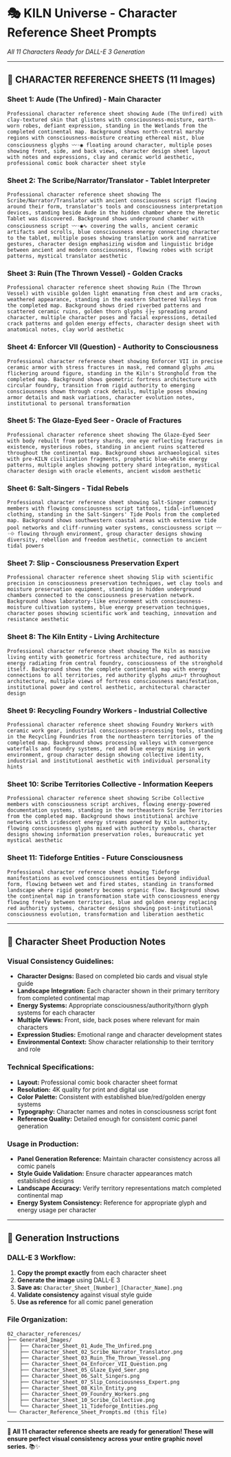 # 🎭 KILN Universe - Character Reference Sheet Prompts
*All 11 Characters Ready for DALL-E 3 Generation*

---

## 🎨 **CHARACTER REFERENCE SHEETS (11 Images)**

### **Sheet 1: Aude (The Unfired) - Main Character**
```
Professional character reference sheet showing Aude (The Unfired) with clay-textured skin that glistens with consciousness-moisture, earth-worn robes, defiant expression, standing in the Wetlands from the completed continental map. Background shows north-central marshy regions with consciousness-moisture creating ethereal mist, blue consciousness glyphs 〰◦◉ floating around character, multiple poses showing front, side, and back views, character design sheet layout with notes and expressions, clay and ceramic world aesthetic, professional comic book character sheet style
```

### **Sheet 2: The Scribe/Narrator/Translator - Tablet Interpreter**
```
Professional character reference sheet showing The Scribe/Narrator/Translator with ancient consciousness script flowing around their form, translator's tools and consciousness interpretation devices, standing beside Aude in the hidden chamber where the Heretic Tablet was discovered. Background shows underground chamber with consciousness script 〰◦◉∿ covering the walls, ancient ceramic artifacts and scrolls, blue consciousness energy connecting character to the tablet, multiple poses showing translation work and narrative gestures, character design emphasizing wisdom and linguistic bridge between ancient and modern consciousness, flowing robes with script patterns, mystical translator aesthetic
```

### **Sheet 3: Ruin (The Thrown Vessel) - Golden Cracks**
```
Professional character reference sheet showing Ruin (The Thrown Vessel) with visible golden light emanating from chest and arm cracks, weathered appearance, standing in the eastern Shattered Valleys from the completed map. Background shows dried riverbed patterns and scattered ceramic ruins, golden thorn glyphs ┤├┬ spreading around character, multiple character poses and facial expressions, detailed crack patterns and golden energy effects, character design sheet with anatomical notes, clay world aesthetic
```

### **Sheet 4: Enforcer VII (Question) - Authority to Consciousness**
```
Professional character reference sheet showing Enforcer VII in precise ceramic armor with stress fractures in mask, red command glyphs ⊿⊡⊥ flickering around figure, standing in the Kiln's Stronghold from the completed map. Background shows geometric fortress architecture with circular foundry, transition from rigid authority to emerging consciousness shown through crack details, multiple poses showing armor details and mask variations, character evolution notes, institutional to personal transformation
```

### **Sheet 5: The Glaze-Eyed Seer - Oracle of Fractures**
```
Professional character reference sheet showing The Glaze-Eyed Seer with body rebuilt from pottery shards, one eye reflecting fractures in existence, mysterious robes, standing in ancient ruins scattered throughout the continental map. Background shows archaeological sites with pre-KILN civilization fragments, prophetic blue-white energy patterns, multiple angles showing pottery shard integration, mystical character design with oracle elements, ancient wisdom aesthetic
```

### **Sheet 6: Salt-Singers - Tidal Rebels**
```
Professional character reference sheet showing Salt-Singer community members with flowing consciousness script tattoos, tidal-influenced clothing, standing in the Salt-Singers' Tide Pools from the completed map. Background shows southwestern coastal areas with extensive tide pool networks and cliff-running water systems, consciousness script 〰◦⟐ flowing through environment, group character designs showing diversity, rebellion and freedom aesthetic, connection to ancient tidal powers
```

### **Sheet 7: Slip - Consciousness Preservation Expert**
```
Professional character reference sheet showing Slip with scientific precision in consciousness preservation techniques, wet clay tools and moisture preservation equipment, standing in hidden underground chambers connected to the consciousness preservation network. Background shows laboratory-like environment with consciousness-moisture cultivation systems, blue energy preservation techniques, character poses showing scientific work and teaching, innovation and resistance aesthetic
```

### **Sheet 8: The Kiln Entity - Living Architecture**
```
Professional character reference sheet showing The Kiln as massive living entity with geometric fortress architecture, red authority energy radiating from central foundry, consciousness of the stronghold itself. Background shows the complete continental map with energy connections to all territories, red authority glyphs ⊿⊡⊥⊢⊤ throughout architecture, multiple views of fortress consciousness manifestation, institutional power and control aesthetic, architectural character design
```

### **Sheet 9: Recycling Foundry Workers - Industrial Collective**
```
Professional character reference sheet showing Foundry Workers with ceramic work gear, industrial consciousness-processing tools, standing in the Recycling Foundries from the northeastern territories of the completed map. Background shows processing valleys with convergence waterfalls and foundry systems, red and blue energy mixing in work environment, group character design showing collective identity, industrial and institutional aesthetic with individual personality hints
```

### **Sheet 10: Scribe Territories Collective - Information Keepers**
```
Professional character reference sheet showing Scribe Collective members with consciousness script archives, flowing energy-powered documentation systems, standing in the northeastern Scribe Territories from the completed map. Background shows institutional archive networks with iridescent energy streams powered by Kiln authority, flowing consciousness glyphs mixed with authority symbols, character designs showing information preservation roles, bureaucratic yet mystical aesthetic
```

### **Sheet 11: Tideforge Entities - Future Consciousness**
```
Professional character reference sheet showing Tideforge manifestations as evolved consciousness entities beyond individual form, flowing between wet and fired states, standing in transformed landscape where rigid geometry becomes organic flow. Background shows the continental map in transformation state with consciousness energy flowing freely between territories, blue and golden energy replacing red authority systems, character designs showing post-institutional consciousness evolution, transformation and liberation aesthetic
```

---

## 🎨 **Character Sheet Production Notes**

### **Visual Consistency Guidelines:**
- **Character Designs:** Based on completed bio cards and visual style guide
- **Landscape Integration:** Each character shown in their primary territory from completed continental map
- **Energy Systems:** Appropriate consciousness/authority/thorn glyph systems for each character
- **Multiple Views:** Front, side, back poses where relevant for main characters
- **Expression Studies:** Emotional range and character development states
- **Environmental Context:** Show character relationship to their territory and role

### **Technical Specifications:**
- **Layout:** Professional comic book character sheet format
- **Resolution:** 4K quality for print and digital use
- **Color Palette:** Consistent with established blue/red/golden energy systems
- **Typography:** Character names and notes in consciousness script font
- **Reference Quality:** Detailed enough for consistent comic panel generation

### **Usage in Production:**
- **Panel Generation Reference:** Maintain character consistency across all comic panels
- **Style Guide Validation:** Ensure character appearances match established designs
- **Landscape Accuracy:** Verify territory representations match completed continental map
- **Energy System Consistency:** Reference for appropriate glyph and energy usage per character

---

## 🚀 **Generation Instructions**

### **DALL-E 3 Workflow:**
1. **Copy the prompt exactly** from each character sheet
2. **Generate the image** using DALL-E 3
3. **Save as:** `Character_Sheet_[Number]_[Character_Name].png`
4. **Validate consistency** against visual style guide
5. **Use as reference** for all comic panel generation

### **File Organization:**
```
02_character_references/
├── Generated_Images/
│   ├── Character_Sheet_01_Aude_The_Unfired.png
│   ├── Character_Sheet_02_Scribe_Narrator_Translator.png
│   ├── Character_Sheet_03_Ruin_The_Thrown_Vessel.png
│   ├── Character_Sheet_04_Enforcer_VII_Question.png
│   ├── Character_Sheet_05_Glaze_Eyed_Seer.png
│   ├── Character_Sheet_06_Salt_Singers.png
│   ├── Character_Sheet_07_Slip_Consciousness_Expert.png
│   ├── Character_Sheet_08_Kiln_Entity.png
│   ├── Character_Sheet_09_Foundry_Workers.png
│   ├── Character_Sheet_10_Scribe_Collective.png
│   └── Character_Sheet_11_Tideforge_Entities.png
└── Character_Reference_Sheet_Prompts.md (this file)
```

---

**🎯 All 11 character reference sheets are ready for generation! These will ensure perfect visual consistency across your entire graphic novel series.** 📚✨